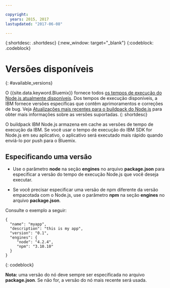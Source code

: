 ```yaml
---

copyright:
  years: 2015, 2017
lastupdated: "2017-06-08"

---
```


{:shortdesc: .shortdesc}
{:new_window: target="_blank"}
{:codeblock: .codeblock}

# Versões disponíveis
{: #available_versions}

O {{site.data.keyword.Bluemix}} fornece todos [os tempos de execução do Node.js atualmente disponíveis](http://nodejs.org/dist/). Dos tempos de execução disponíveis, a IBM fornece versões específicas que contêm aprimoramentos e correções de bug. Veja [Atualizações mais recentes para o buildpack do Node.js](/docs/runtimes/nodejs/updates.html) para obter mais informações sobre as versões suportadas.
{: shortdesc}

O buildpack IBM Node.js armazena em cache as versões de tempo de execução da IBM. Se você usar o tempo de execução do IBM SDK for Node.js em seu aplicativo, o aplicativo será executado mais rápido quando enviá-lo por push para o Bluemix.

## Especificando uma versão

* Use o parâmetro **node** na seção **engines** no arquivo **package.json** para especificar a versão do tempo de execução Node.js que você deseja executar.

* Se você precisar especificar uma versão de npm diferente da versão empacotada com o Node.js, use o parâmetro **npm** na seção **engines** no arquivo **package.json**.  

Consulte o exemplo a seguir:

```
{
  "name": "myapp",
  "description": "this is my app",
  "version": "0.1",
  "engines": {
     "node": "4.2.4",
     "npm": "3.10.10"
  }
}
```
{: codeblock}

**Nota:** uma versão do nó deve sempre ser especificada no arquivo **package.json**. Se não for, a versão do nó mais recente será usada.
